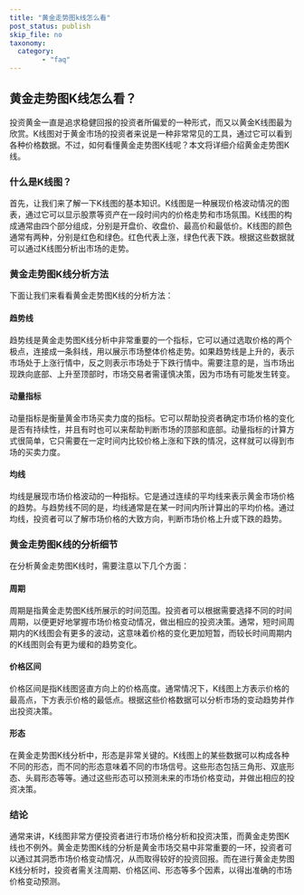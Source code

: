 ```yaml
---
title: "黄金走势图k线怎么看"
post_status: publish
skip_file: no
taxonomy:
  category:
        - "faq"
---
```


## 黄金走势图K线怎么看？

投资黄金一直是追求稳健回报的投资者所偏爱的一种形式，而又以黄金K线图最为欣赏。K线图对于黄金市场的投资者来说是一种非常常见的工具，通过它可以看到各种价格数据。不过，如何看懂黄金走势图K线呢？本文将详细介绍黄金走势图K线。

### 什么是K线图？

首先，让我们来了解一下K线图的基本知识。K线图是一种展现价格波动情况的图表，通过它可以显示股票等资产在一段时间内的价格走势和市场氛围。K线图的构成通常由四个部分组成，分别是开盘价、收盘价、最高价和最低价。K线图的颜色通常有两种，分别是红色和绿色。红色代表上涨，绿色代表下跌。根据这些数据就可以通过K线图分析出市场的走势。

### 黄金走势图K线分析方法

下面让我们来看看黄金走势图K线的分析方法：

#### 趋势线

趋势线是黄金走势图K线分析中非常重要的一个指标，它可以通过选取价格的两个极点，连接成一条斜线，用以展示市场整体价格走势。如果趋势线是上升的，表示市场处于上涨行情中，反之则表示市场处于下跌行情中。需要注意的是，当市场出现跌向底部、上升至顶部时，市场交易者需谨慎决策，因为市场有可能发生转变。

#### 动量指标

动量指标是衡量黄金市场买卖力度的指标。它可以帮助投资者确定市场价格的变化是否有持续性，并且有时也可以来帮助判断市场的顶部和底部。动量指标的计算方式很简单，它只需要在一定时间内比较价格上涨和下跌的情况，这样就可以得到市场的买卖力度。

#### 均线

均线是展现市场价格波动的一种指标。它是通过连续的平均线来表示黄金市场价格的趋势。与趋势线不同的是，均线通常是在某一时间内所计算出的平均价格。通过均线，投资者可以了解市场价格的大致方向，判断市场价格上升或下跌的趋势。

### 黄金走势图K线的分析细节

在分析黄金走势图K线时，需要注意以下几个方面：

#### 周期

周期是指黄金走势图K线所展示的时间范围。投资者可以根据需要选择不同的时间周期，以便更好地掌握市场价格变动情况，做出相应的投资决策。通常，短时间周期内的K线图会有更多的波动，这意味着价格的变化更加短暂，而较长时间周期内的K线图则会有更为缓和的趋势变化。

#### 价格区间

价格区间是指K线图竖直方向上的价格高度。通常情况下，K线图上方表示价格的最高点，下方表示价格的最低点。根据这些价格数据可以分析市场的变动趋势并作出投资决策。

#### 形态

在黄金走势图K线分析中，形态是非常关键的。K线图上的某些数据可以构成各种不同的形态，而不同的形态意味着不同的市场信号。这些形态包括三角形、双底形态、头肩形态等等。通过这些形态可以预测未来的市场价格变动，并做出相应的投资决策。

### 结论

通常来讲，K线图非常方便投资者进行市场价格分析和投资决策，而黄金走势图K线也不例外。黄金走势图K线的分析是黄金市场交易中非常重要的一环，投资者可以通过其洞悉市场价格变动情况，从而取得较好的投资回报。而在进行黄金走势图K线分析时，投资者需关注周期、价格区间、形态等多个因素，以得出准确的市场价格变动预测。
